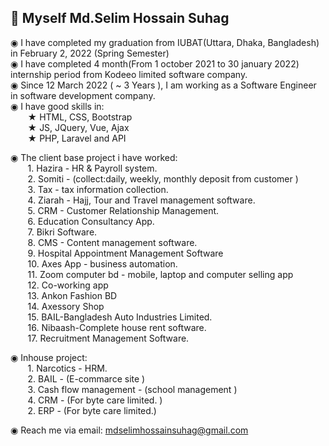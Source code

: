  <h2>👋 Myself Md.Selim Hossain Suhag </h2>
 
◉ I have completed my graduation from IUBAT(Uttara, Dhaka, Bangladesh) in February 2, 2022 (Spring Semester)  <br/>
◉ I have completed 4 month(From 1 october 2021 to 30 january 2022) internship period from Kodeeo limited software company.  <br/>
◉ Since 12 March 2022 ( ~ 3 Years ), I am working as a Software Engineer in software development company. <br/>
◉ I have good skills in: <br/>
&nbsp;&nbsp;&nbsp;&nbsp;&nbsp;&nbsp; ★ HTML, CSS, Bootstrap <br/>
&nbsp;&nbsp;&nbsp;&nbsp;&nbsp;&nbsp; ★ JS, JQuery, Vue, Ajax <br/>
&nbsp;&nbsp;&nbsp;&nbsp;&nbsp;&nbsp; ★ PHP, Laravel and API  <br/>

◉ The client base project i have worked:   <br/>
&nbsp;&nbsp;&nbsp;&nbsp;&nbsp;&nbsp; 1. Hazira - HR & Payroll system.  <br/>
&nbsp;&nbsp;&nbsp;&nbsp;&nbsp;&nbsp; 2. Somiti - (collect:daily, weekly, monthly deposit from customer )  <br/>
&nbsp;&nbsp;&nbsp;&nbsp;&nbsp;&nbsp; 3. Tax - tax information collection.  <br/>
&nbsp;&nbsp;&nbsp;&nbsp;&nbsp;&nbsp; 4. Ziarah - Hajj, Tour and Travel management software.  <br/>
&nbsp;&nbsp;&nbsp;&nbsp;&nbsp;&nbsp; 5. CRM - Customer Relationship Management.  <br/>
&nbsp;&nbsp;&nbsp;&nbsp;&nbsp;&nbsp; 6. Education Consultancy App.  <br/>
&nbsp;&nbsp;&nbsp;&nbsp;&nbsp;&nbsp; 7. Bikri Software.  <br/>
&nbsp;&nbsp;&nbsp;&nbsp;&nbsp;&nbsp; 8. CMS - Content management software.  <br/>
&nbsp;&nbsp;&nbsp;&nbsp;&nbsp;&nbsp; 9. Hospital Appointment Management Software  <br/>
&nbsp;&nbsp;&nbsp;&nbsp;&nbsp;&nbsp; 10. Axes App - business automation.  <br/>
&nbsp;&nbsp;&nbsp;&nbsp;&nbsp;&nbsp; 11. Zoom computer bd - mobile, laptop and computer selling app  <br/>
&nbsp;&nbsp;&nbsp;&nbsp;&nbsp;&nbsp; 12. Co-working app  <br/>
&nbsp;&nbsp;&nbsp;&nbsp;&nbsp;&nbsp; 13. Ankon Fashion BD  <br/>
&nbsp;&nbsp;&nbsp;&nbsp;&nbsp;&nbsp; 14. Axessory Shop  <br/>
&nbsp;&nbsp;&nbsp;&nbsp;&nbsp;&nbsp; 15. BAIL-Bangladesh Auto Industries Limited.  <br/>
&nbsp;&nbsp;&nbsp;&nbsp;&nbsp;&nbsp; 16. Nibaash-Complete house rent software.  <br/>
&nbsp;&nbsp;&nbsp;&nbsp;&nbsp;&nbsp; 17. Recruitment Management Software.  <br/>


◉ Inhouse project:   <br/>
&nbsp;&nbsp;&nbsp;&nbsp;&nbsp;&nbsp; 1. Narcotics - HRM.  <br/>
&nbsp;&nbsp;&nbsp;&nbsp;&nbsp;&nbsp; 2. BAIL - (E-commarce site )  <br/>
&nbsp;&nbsp;&nbsp;&nbsp;&nbsp;&nbsp; 3. Cash flow management - (school management )  <br/>
&nbsp;&nbsp;&nbsp;&nbsp;&nbsp;&nbsp; 4. CRM - (For byte care limited. )  <br/>
&nbsp;&nbsp;&nbsp;&nbsp;&nbsp;&nbsp; 2. ERP - (For byte care limited.)  <br/>


◉ Reach me via email: mdselimhossainsuhag@gmail.com <br/>


<!--
**Selim1710/Selim1710** is a ✨ _special_ ✨ repository because its `README.md` (this file) appears on your GitHub profile.

Here are some ideas to get you started:

- 🔭 I’m currently working on ...
- 🌱 I’m currently learning ...
- 👯 I’m looking to collaborate on ...
- 🤔 I’m looking for help with ...
- 💬 Ask me about ...
- 📫 How to reach me: ...
- 😄 Pronouns: ...
- ⚡ Fun fact: ...


symbol:  ■ ◉ ⬤  ★ ✸ ✹ ✿ ✽ ⭐ 🖤 ❤️️ ✔️ ❌ ✅  █ ▌ 


-->
